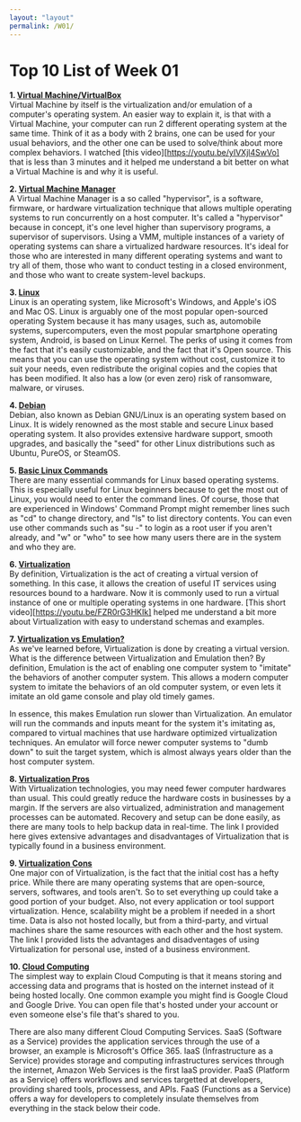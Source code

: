 ```yaml
---
layout: "layout"
permalink: /W01/
---
```


# Top 10 List of Week 01

<b>1. [Virtual Machine/VirtualBox](https://azure.microsoft.com/en-us/overview/what-is-a-virtual-machine/)</b><br>
Virtual Machine by itself is the virtualization and/or emulation of a computer's operating system. An easier way to explain it, is that with a Virtual Machine, your computer can run 2 different operating system at the same time. Think of it as a body with 2 brains, one can be used for your usual behaviors, and the other one can be used to solve/think about more complex behaviors. I watched [this video][https://youtu.be/yIVXjl4SwVo] that is less than 3 minutes and it helped me understand a bit better on what a Virtual Machine is and why it is useful.

<b>2. [Virtual Machine Manager](http://techgenix.com/about-virtual-machine-manager/)</b><br>
A Virtual Machine Manager is a so called "hypervisor", is a software, firmware, or hardware virtualization technique that allows multiple operating systems to run concurrently on a host computer. It's called a "hypervisor" because in concept, it's one level higher than supervisory programs, a supervisor of supervisors. Using a VMM, multiple instances of a variety of operating systems can share a virtualized hardware resources. It's ideal for those who are interested in many different operating systems and want to try all of them, those who want to conduct testing in a closed environment, and those who want to create system-level backups.

<b>3. [Linux](https://www.linux.com/what-is-linux/)</b><br>
Linux is an operating system, like Microsoft's Windows, and Apple's iOS and Mac OS. Linux is arguably one of the most popular open-sourced operating System because it has many usages, such as, automobile systems, supercomputers, even the most popular smartphone operating system, Android, is based on Linux Kernel. The perks of using it comes from the fact that it's easily customizable, and the fact that it's Open source. This means that you can use the operating system without cost, customize it to suit your needs, even redistribute the original copies and the copies that has been modified. It also has a low (or even zero) risk of ransomware, malware, or viruses.

<b>4. [Debian](https://www.debian.org/intro/about)</b><br>
Debian, also known as Debian GNU/Linux is an operating system based on Linux. It is widely renowned as the most stable and secure Linux based operating system. It also provides extensive hardware support, smooth upgrades, and basically the "seed" for other Linux distributions such as Ubuntu, PureOS, or SteamOS.

<b>5. [Basic Linux Commands](https://maker.pro/linux/tutorial/basic-linux-commands-for-beginners)</b><br>
There are many essential commands for Linux based operating systems. This is especially useful for Linux beginners because to get the most out of Linux, you would need to enter the command lines. Of course, those that are experienced in Windows' Command Prompt might remember lines such as "cd" to change directory, and "ls" to list directory contents. You can even use other commands such as "su -" to login as a root user if you aren't already, and "w" or "who" to see how many users there are in the system and who they are.

<b>6. [Virtualization](https://opensource.com/resources/virtualization)</b><br>
By definition, Virtualization is the act of creating a virtual version of something. In this case, it allows the creation of useful IT services using resources bound to a hardware. Now it is commonly used to run a virtual instance of one or multiple operating systems in one hardware. [This short video][https://youtu.be/FZR0rG3HKIk] helped me understand a bit more about Virtualization with easy to understand schemas and examples.

<b>7. [Virtualization vs Emulation?](https://www.cloudsavvyit.com/7952/whats-the-difference-between-virtualization-and-emulation-why-it-matters/)</b><br>
As we've learned before, Virtualization is done by creating a virtual version. What is the difference between Virtualization and Emulation then? By definition, Emulation is the act of enabling one computer system to "imitate" the behaviors of another computer system. This allows a modern computer system to imitate the behaviors of an old computer system, or even lets it imitate an old game console and play old timely games.

In essence, this makes Emulation run slower than Virtualization. An emulator will run the commands and inputs meant for the system it's imitating as, compared to virtual machines that use hardware optimized virtualization techniques. An emulator will force newer computer systems to "dumb down" to suit the target system, which is almost always years older than the host computer system.

<b>8. [Virtualization Pros](https://www.businessnewsdaily.com/6014-pros-cons-virtualization.html)</b><br>
With Virtualization technologies, you may need fewer computer hardwares than usual. This could greatly reduce the hardware costs in businesses by a margin. If the servers are also virtualized, administration and management processes can be automated. Recovery and setup can be done easily, as there are many tools to help backup data in real-time. The link I provided here gives extensive advantages and disadvantages of Virtualization that is typically found in a business environment.

<b>9. [Virtualization Cons](https://www.hitechnectar.com/blogs/pros-cons-virtualization/)</b><br>
One major con of Virtualization, is the fact that the initial cost has a hefty price. While there are many operating systems that are open-source, servers, softwares, and tools aren't. So to set everything up could take a good portion of your budget. Also, not every application or tool support virtualization. Hence, scalability might be a problem if needed in a short time. Data is also not hosted locally, but from a third-party, and virtual machines share the same resources with each other and the host system. The link I provided lists the advantages and disadventages of using Virtualization for personal use, insted of a business environment.

<b>10. [Cloud Computing](https://azure.microsoft.com/en-us/overview/what-is-cloud-computing/)</b><br>
The simplest way to explain Cloud Computing is that it means storing and accessing data and programs that is hosted on the internet instead of it being hosted locally. One common example you might find is Google Cloud and Google Drive. You can open file that's hosted under your account or even someone else's file that's shared to you.

There are also many different Cloud Computing Services. SaaS (Software as a Service) provides the application services through the use of a browser, an example is Microsoft's Office 365. IaaS (Infrastructure as a Service) provides storage and computing infrastructures services through the internet, Amazon Web Services is the first IaaS provider. PaaS (Platform as a Service) offers workflows and services targetted at developers, providing shared tools, processess, and APIs. FaaS (Functions as a Service) offers a way for developers to completely insulate themselves from everything in the stack below their code.